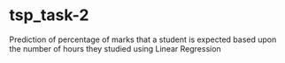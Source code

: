 # tsp_task-2
Prediction of percentage of marks that a student is expected based upon the number of hours they studied using Linear Regression
